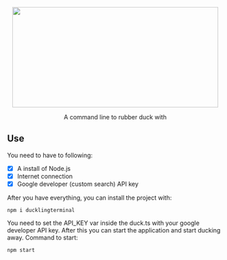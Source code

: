<div align="center">
  <img src="https://media.giphy.com/media/4yOvWt3HrWw0INTFxj/giphy.gif" width="480" height="234">
  
  A command line to rubber duck with
</div>

## Use
You need to have to following:
- [x] A install of Node.js
- [x] Internet connection
- [x] Google developer (custom search) API key

After you have everything, you can install the project with:

```
npm i ducklingterminal
```

You need to set the API_KEY var inside the duck.ts with your google developer API key. After this you can start the application and start ducking away. Command to start:

```
npm start
```
